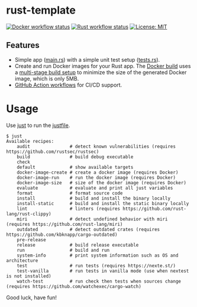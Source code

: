 # rust-template
[![Docker workflow status](https://github.com/miguno/rust-template/actions/workflows/docker-image.yml/badge.svg)](https://github.com/miguno/rust-template/actions/workflows/docker-image.yml)
[![Rust workflow status](https://github.com/miguno/rust-template/actions/workflows/rust.yml/badge.svg)](https://github.com/miguno/rust-template/actions/workflows/rust.yml)
[![License: MIT](https://img.shields.io/badge/License-MIT-blue.svg)](https://opensource.org/licenses/MIT)

## Features

* Simple app ([main.rs](src/main.rs)) with a simple unit test setup
  ([tests.rs](tests/tests.rs)).
* Create and run Docker images for your Rust app.
  The [Docker build](Dockerfile) uses a
  [multi-stage build setup](https://docs.docker.com/build/building/multi-stage/)
  to minimize the size of the generated Docker image, which is only 5MB.
* [GitHub Action workflows](https://github.com/miguno/rust-template/actions)
  for CI/CD support.

# Usage

Use [just](https://github.com/casey/just) to run the [justfile](justfile).

```shell
$ just
Available recipes:
    audit               # detect known vulnerabilities (requires https://github.com/rustsec/rustsec)
    build               # build debug executable
    check
    default             # show available targets
    docker-image-create # create a docker image (requires Docker)
    docker-image-run    # run the docker image (requires Docker)
    docker-image-size   # size of the docker image (requires Docker)
    evaluate            # evaluate and print all just variables
    format              # format source code
    install             # build and install the binary locally
    install-static      # build and install the static binary locally
    lint                # linters (requires https://github.com/rust-lang/rust-clippy)
    miri                # detect undefined behavior with miri (requires https://github.com/rust-lang/miri)
    outdated            # detect outdated crates (requires https://github.com/kbknapp/cargo-outdated)
    pre-release
    release             # build release executable
    run                 # build and run
    system-info         # print system information such as OS and architecture
    test                # run tests (requires https://nexte.st/)
    test-vanilla        # run tests in vanilla mode (use when nextest is not installed)
    watch-test          # run check then tests when sources change (requires https://github.com/watchexec/cargo-watch)
```

Good luck, have fun!

